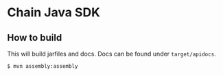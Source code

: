 # Chain Java SDK

## How to build

This will build jarfiles and docs. Docs can be found under `target/apidocs`.

```
$ mvn assembly:assembly
```
